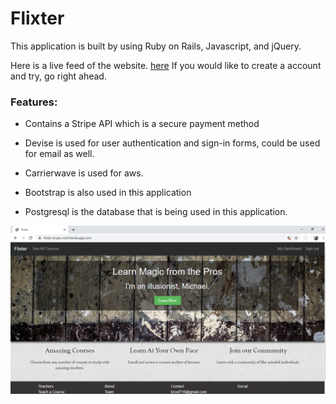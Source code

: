 # Flixter

This application is built by using Ruby on Rails, Javascript, and jQuery.

Here is a live feed of the website. [here](https://flixter-bryan-roof.herokuapp.com) If you would like to create a account and try, go right ahead. 

### Features:

* Contains a Stripe API which is a secure payment method

* Devise is used for user authentication and sign-in forms, could be used for email as well.

* Carrierwave is used for aws.

* Bootstrap is also used in this application

* Postgresql is the database that is being used in this application.

![alt tag](app/assets/images/flixter.png)
